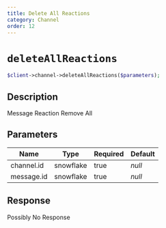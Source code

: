 ```yaml
---
title: Delete All Reactions
category: Channel
order: 12
---
```


# `deleteAllReactions`

```php
$client->channel->deleteAllReactions($parameters);
```

## Description

Message Reaction Remove All

## Parameters


Name | Type | Required | Default
--- | --- | --- | ---
channel.id | snowflake | true | *null*
message.id | snowflake | true | *null*

## Response

Possibly No Response

